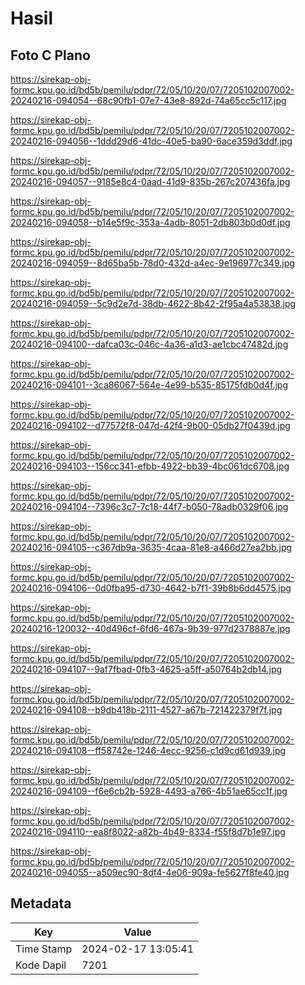 # Hasil

## Foto C Plano

https://sirekap-obj-formc.kpu.go.id/bd5b/pemilu/pdpr/72/05/10/20/07/7205102007002-20240216-094054--68c90fb1-07e7-43e8-892d-74a65cc5c117.jpg

https://sirekap-obj-formc.kpu.go.id/bd5b/pemilu/pdpr/72/05/10/20/07/7205102007002-20240216-094056--1ddd29d6-41dc-40e5-ba90-6ace359d3ddf.jpg

https://sirekap-obj-formc.kpu.go.id/bd5b/pemilu/pdpr/72/05/10/20/07/7205102007002-20240216-094057--9185e8c4-0aad-41d9-835b-267c207436fa.jpg

https://sirekap-obj-formc.kpu.go.id/bd5b/pemilu/pdpr/72/05/10/20/07/7205102007002-20240216-094058--b14e5f9c-353a-4adb-8051-2db803b0d0df.jpg

https://sirekap-obj-formc.kpu.go.id/bd5b/pemilu/pdpr/72/05/10/20/07/7205102007002-20240216-094059--8d65ba5b-78d0-432d-a4ec-9e196977c349.jpg

https://sirekap-obj-formc.kpu.go.id/bd5b/pemilu/pdpr/72/05/10/20/07/7205102007002-20240216-094059--5c9d2e7d-38db-4622-8b42-2f95a4a53838.jpg

https://sirekap-obj-formc.kpu.go.id/bd5b/pemilu/pdpr/72/05/10/20/07/7205102007002-20240216-094100--dafca03c-046c-4a36-a1d3-ae1cbc47482d.jpg

https://sirekap-obj-formc.kpu.go.id/bd5b/pemilu/pdpr/72/05/10/20/07/7205102007002-20240216-094101--3ca86067-564e-4e99-b535-85175fdb0d4f.jpg

https://sirekap-obj-formc.kpu.go.id/bd5b/pemilu/pdpr/72/05/10/20/07/7205102007002-20240216-094102--d77572f8-047d-42f4-9b00-05db27f0439d.jpg

https://sirekap-obj-formc.kpu.go.id/bd5b/pemilu/pdpr/72/05/10/20/07/7205102007002-20240216-094103--156cc341-efbb-4922-bb39-4bc061dc6708.jpg

https://sirekap-obj-formc.kpu.go.id/bd5b/pemilu/pdpr/72/05/10/20/07/7205102007002-20240216-094104--7396c3c7-7c18-44f7-b050-78adb0329f06.jpg

https://sirekap-obj-formc.kpu.go.id/bd5b/pemilu/pdpr/72/05/10/20/07/7205102007002-20240216-094105--c367db9a-3635-4caa-81e8-a466d27ea2bb.jpg

https://sirekap-obj-formc.kpu.go.id/bd5b/pemilu/pdpr/72/05/10/20/07/7205102007002-20240216-094106--0d0fba95-d730-4642-b7f1-39b8b6dd4575.jpg

https://sirekap-obj-formc.kpu.go.id/bd5b/pemilu/pdpr/72/05/10/20/07/7205102007002-20240216-120032--40d496cf-6fd6-467a-9b39-977d2378887e.jpg

https://sirekap-obj-formc.kpu.go.id/bd5b/pemilu/pdpr/72/05/10/20/07/7205102007002-20240216-094107--9af7fbad-0fb3-4625-a5ff-a50764b2db14.jpg

https://sirekap-obj-formc.kpu.go.id/bd5b/pemilu/pdpr/72/05/10/20/07/7205102007002-20240216-094108--b9db418b-2111-4527-a67b-721422379f7f.jpg

https://sirekap-obj-formc.kpu.go.id/bd5b/pemilu/pdpr/72/05/10/20/07/7205102007002-20240216-094108--ff58742e-1246-4ecc-9256-c1d9cd61d939.jpg

https://sirekap-obj-formc.kpu.go.id/bd5b/pemilu/pdpr/72/05/10/20/07/7205102007002-20240216-094109--f6e6cb2b-5928-4493-a766-4b51ae65cc1f.jpg

https://sirekap-obj-formc.kpu.go.id/bd5b/pemilu/pdpr/72/05/10/20/07/7205102007002-20240216-094110--ea8f8022-a82b-4b49-8334-f55f8d7b1e97.jpg

https://sirekap-obj-formc.kpu.go.id/bd5b/pemilu/pdpr/72/05/10/20/07/7205102007002-20240216-094055--a509ec90-8df4-4e06-909a-fe5627f8fe40.jpg


## Metadata

| Key        | Value               |
| ---------- | ------------------- |
| Time Stamp | 2024-02-17 13:05:41 |
| Kode Dapil | 7201                |



